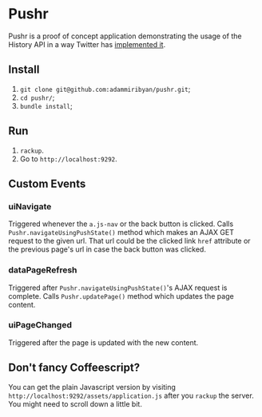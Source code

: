 # Pushr

Pushr is a proof of concept application demonstrating the usage of the History API in a way Twitter has [implemented it](https://blog.twitter.com/2012/implementing-pushstate-for-twittercom).

## Install

1. `git clone git@github.com:adammiribyan/pushr.git`;
2. `cd pushr/`;
3. `bundle install`;


## Run

1. `rackup`.
2. Go to `http://localhost:9292`.


## Custom Events

### uiNavigate

Triggered whenever the `a.js-nav` or the back button is clicked. Calls `Pushr.navigateUsingPushState()` method which makes an AJAX GET request to the given url. That url could be the clicked link `href` attribute or the previous page's url in case the back button was clicked. 

### dataPageRefresh
Triggered after `Pushr.navigateUsingPushState()`'s AJAX request is complete. Calls `Pushr.updatePage()` method which updates the page content.

### uiPageChanged
Triggered after the page is updated with the new content.

## Don't fancy Coffeescript?
You can get the plain Javascript version by visiting `http://localhost:9292/assets/application.js` after you `rackup` the server. You might need to scroll down a little bit.
